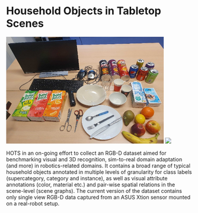 # **H**ousehold **O**bjects in **T**abletop **S**cenes

<img src="assets/catalogue_temp.jpg" width="425"/> <img src="assets/robot_setup.jpg" width="425"/> 

HOTS in an on-going effort to collect an RGB-D dataset aimed for benchmarking visual and 3D recognition, sim-to-real domain adaptation (and more) in robotics-related domains. It contains a broad range of typical household objects annotated in multiple levels of granularity for class labels (supercategory, category and instance), as well as visual attribute annotations (color, material etc.) and pair-wise spatial relations in the scene-level (scene graphs). The current version of the dataset contains only single view RGB-D data captured from an ASUS Xtion sensor mounted on a real-robot setup.
